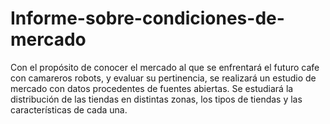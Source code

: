 # Informe-sobre-condiciones-de-mercado
Con el propósito de conocer el mercado al que se enfrentará el futuro cafe con camareros robots, y evaluar su pertinencia, se realizará un estudio de mercado con datos procedentes de fuentes abiertas. Se estudiará la distribución de las tiendas en distintas zonas, los tipos de tiendas y las características de cada una.
